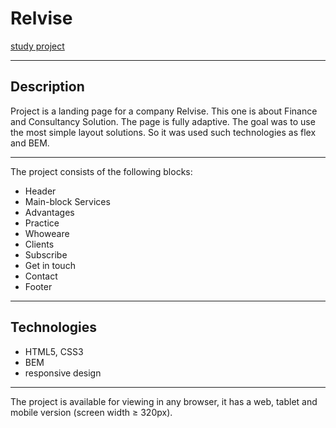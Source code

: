 # Relvise
[study project](https://olgatenison.github.io/relvise/)
______________________________________________________________
## Description

Project is a landing page for a company Relvise.
This one is about Finance and Consultancy Solution. 
The page is fully adaptive. 
The goal was to use the most simple layout solutions. 
So it was used such technologies as flex and BEM. 

______________________________________________________________
The project consists of the following blocks:
* Header
* Main-block Services
* Advantages
* Practice
* Whoweare 
* Clients 
* Subscribe 
* Get in touch
* Contact 
* Footer
_____________________________________________________________

## Technologies
* HTML5, CSS3
* BEM
* responsive design
_____________________________________________________________
The project is available for viewing in any browser, 
it has a web, tablet and mobile version (screen width ≥ 320px).
